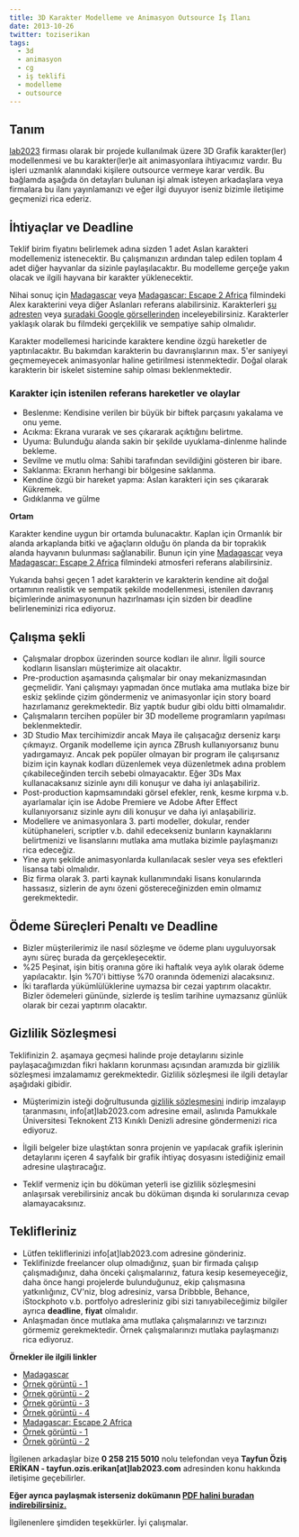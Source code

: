 ```yaml
---
title: 3D Karakter Modelleme ve Animasyon Outsource İş İlanı
date: 2013-10-26
twitter: toziserikan
tags:
  - 3d
  - animasyon
  - cg
  - iş teklifi
  - modelleme
  - outsource
---
```


## Tanım

[lab2023][1] firması olarak bir projede kullanılmak üzere 3D Grafik karakter(ler) modellenmesi ve bu karakter(ler)e ait animasyonlara ihtiyacımız vardır. Bu işleri uzmanlık alanındaki kişilere outsource vermeye karar verdik. Bu bağlamda aşağıda ön detayları bulunan işi almak isteyen arkadaşlara veya firmalara bu ilanı yayınlamanızı ve eğer ilgi duyuyor iseniz bizimle iletişime geçmenizi rica ederiz.

## İhtiyaçlar ve Deadline

Teklif birim fiyatını belirlemek adına sizden 1 adet Aslan karakteri modellemeniz istenecektir. Bu çalışmanızın ardından talep edilen toplam 4 adet diğer hayvanlar da sizinle paylaşılacaktır. Bu modelleme gerçeğe yakın olacak ve ilgili hayvana bir karakter yüklenecektir.

Nihai sonuç için [Madagascar][2] veya [Madagascar: Escape 2 Africa][3] filmindeki Alex karakterini veya diğer Aslanları referans alabilirsiniz. Karakterleri [şu adresten][4] veya [şuradaki Google görsellerinden][5] inceleyebilirsiniz. Karakterler yaklaşık olarak bu filmdeki gerçeklilik ve sempatiye sahip olmalıdır.

Karakter modellemesi haricinde karaktere kendine özgü hareketler de yaptırılacaktır. Bu bakımdan karakterin bu davranışlarının max. 5'er saniyeyi geçmemeyecek animasyonlar haline getirilmesi istenmektedir. Doğal olarak karakterin bir iskelet sistemine sahip olması beklenmektedir.

### Karakter için istenilen referans hareketler ve olaylar

*   Beslenme: Kendisine verilen bir büyük bir biftek parçasını yakalama ve onu yeme.
*   Acıkma: Ekrana vurarak ve ses çıkararak açıktığını belirtme.
*   Uyuma: Bulunduğu alanda sakin bir şekilde uyuklama-dinlenme halinde bekleme.
*   Sevilme ve mutlu olma: Sahibi tarafından sevildiğini gösteren bir ibare.
*   Saklanma: Ekranın herhangi bir bölgesine saklanma.
*   Kendine özgü bir hareket yapma: Aslan karakteri için ses çıkararak Kükremek.
*   Gıdıklanma ve gülme

**Ortam**

Karakter kendine uygun bir ortamda bulunacaktır. Kaplan için Ormanlık bir alanda arkaplanda bitki ve ağaçların olduğu ön planda da bir topraklık alanda hayvanın bulunması sağlanabilir. Bunun için yine [Madagascar][2] veya [Madagascar: Escape 2 Africa][3] filmindeki atmosferi referans alabilirsiniz.

Yukarıda bahsi geçen 1 adet karakterin ve karakterin kendine ait doğal ortamının realistik ve sempatik şekilde modellenmesi, istenilen davranış biçimlerinde animasyonunun hazırlnaması için sizden bir deadline belirleneminizi rica ediyoruz.

## Çalışma şekli

*   Çalışmalar dropbox üzerinden source kodları ile alınır. İlgili source kodların lisansları müşterimize ait olacaktır.
*   Pre-production aşamasında çalışmalar bir onay mekanizmasından geçmelidir. Yani çalışmayı yapmadan önce mutlaka ama mutlaka bize bir eskiz şeklinde çizim göndermeniz ve animasyonlar için story board hazırlamanız gerekmektedir. Biz yaptık budur gibi oldu bitti olmamalıdır.
*   Çalışmaların tercihen popüler bir 3D modelleme programların yapılması beklenmektedir.
*   3D Studio Max tercihimizdir ancak Maya ile çalışacağız derseniz karşı çıkmayız. Organik modelleme için ayrıca ZBrush kullanıyorsanız bunu yadırgamayız. Ancak pek popüler olmayan bir program ile çalışırsanız bizim için kaynak kodları düzenlemek veya düzenletmek adına problem çıkabileceğinden tercih sebebi olmayacaktır. Eğer 3Ds Max kullanacaksanız sizinle aynı dili konuşur ve daha iyi anlaşabiliriz.
*   Post-production kapmsamındaki görsel efekler, renk, kesme kırpma v.b. ayarlamalar için ise Adobe Premiere ve Adobe After Effect kullanıyorsanız sizinle aynı dili konuşur ve daha iyi anlaşabiliriz.
*   Modellere ve animasyonlara 3. parti modeller, dokular, render kütüphaneleri, scriptler v.b. dahil edecekseniz bunların kaynaklarını belirtmenizi ve lisanslarını mutlaka ama mutlaka bizimle paylaşmanızı rica edeceğiz.
*   Yine aynı şekilde animasyonlarda kullanılacak sesler veya ses efektleri lisansa tabi olmalıdır.
*   Biz firma olarak 3. parti kaynak kullanımındaki lisans konularında hassasız, sizlerin de aynı özeni göstereceğinizden emin olmamız gerekmektedir.

## Ödeme Süreçleri Penaltı ve Deadline

*   Bizler müşterilerimiz ile nasıl sözleşme ve ödeme planı uyguluyorsak aynı süreç burada da gerçekleşecektir.
*   %25 Peşinat, işin bitiş oranına göre iki haftalık veya aylık olarak ödeme yapılacaktır. İşin %70'i bittiyse %70 oranında ödemenizi alacaksınız.
*   İki taraflarda yükümlülüklerine uymazsa bir cezai yaptırım olacaktır. Bizler ödemeleri gününde, sizlerde iş teslim tarihine uymazsanız günlük olarak bir cezai yaptırım olacaktır.

## Gizlilik Sözleşmesi

Teklifinizin 2. aşamaya geçmesi halinde proje detaylarını sizinle paylaşacağımızdan fikri hakların korunması açısından aramızda bir gizlilik sözleşmesi imzalamamız gerekmektedir. Gizlilik sözleşmesi ile ilgili detaylar aşağıdaki gibidir.

*   Müşterimizin isteği doğrultusunda [gizlilik sözleşmesini][6] indirip imzalayıp taranmasını, info[at]lab2023.com adresine email, aslınıda Pamukkale Üniversitesi Teknokent Z13 Kınıklı Denizli adresine göndermenizi rica ediyoruz.

*   İlgili belgeler bize ulaştıktan sonra projenin ve yapılacak grafik işlerinin detaylarını içeren 4 sayfalık bir grafik ihtiyaç dosyasını istediğiniz email adresine ulaştıracağız.

*   Teklif vermeniz için bu döküman yeterli ise gizlilik sözleşmesini anlaşırsak verebilirsiniz ancak bu döküman dışında ki sorularınıza cevap alamayacaksınız.

## Teklifleriniz

*   Lütfen tekliflerinizi info[at]lab2023.com adresine gönderiniz.
*   Teklifinizde freelancer olup olmadığınız, şuan bir firmada çalışıp çalışmadığınız, daha önceki çalışmalarınız, fatura kesip kesemeyeceğiz, daha önce hangi projelerde bulunduğunuz, ekip çalışmasına yatkınlığınız, CV'niz, blog adresiniz, varsa Dribbble, Behance, iStockphoto v.b. portfolyo adresleriniz gibi sizi tanıyabileceğimiz bilgiler ayrıca **deadline**, **fiyat** olmalıdır.
*   Anlaşmadan önce mutlaka ama mutlaka çalışmalarınızı ve tarzınızı görmemiz gerekmektedir. Örnek çalışmalarınızı mutlaka paylaşmanızı rica ediyoruz.

**Örnekler ile ilgili linkler**

*   [Madagascar][2]
*   [Örnek görüntü - 1][7]
*   [Örnek görüntü - 2][8]
*   [Örnek görüntü - 3][9]
*   [Örnek görüntü - 4][10]
*   [Madagascar: Escape 2 Africa][3]
*   [Örnek görüntü - 1][11]
*   [Örnek görüntü - 2][12]

İlgilenen arkadaşlar bize **0 258 215 5010** nolu telefondan veya **Tayfun Öziş ERİKAN - tayfun.ozis.erikan[at]lab2023.com** adresinden konu hakkında iletişime geçebilirler.

**Eğer ayrıca paylaşmak isterseniz dokümanın [PDF halini buradan indirebilirsiniz.][13]**

İlgilenenlere şimdiden teşekkürler. İyi çalışmalar.

 [1]: http://www.lab2023.com
 [2]: http://www.imdb.com/title/tt0351283/
 [3]: http://www.imdb.com/title/tt0479952/
 [4]: http://www.madagascar-themovie.com/
 [5]: https://www.google.com/search?q=madagascar+movie&tbm=isch
 [6]: https://dl.dropboxusercontent.com/u/54382764/matbuatlar/matbuat-gizlilik-sozlesmesi.pdf
 [7]: http://www.imdb.com/media/rm3844768768/tt0351283
 [8]: http://www.imdb.com/media/rm3207234560/tt0351283
 [9]: http://www.imdb.com/media/rm2267710464/tt0351283
 [10]: http://www.imdb.com/media/rm3106571264/tt0351283
 [11]: http://www.imdb.com/media/rm285643776/tt0479952
 [12]: http://www.imdb.com/media/rm235312128/tt0479952
 [13]: http://www.lab2023.com/wp-content/uploads/2013/10/3d_modelleme_ve_animasyon_isleri_outsource.pdf